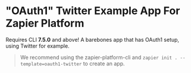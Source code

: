 # "OAuth1" Twitter Example App For Zapier Platform

Requires CLI **7.5.0** and above! A barebones app that has OAuth1 setup, using Twitter for example.

> We recommend using the zapier-platform-cli and `zapier init . --template=oauth1-twitter` to create an app.
